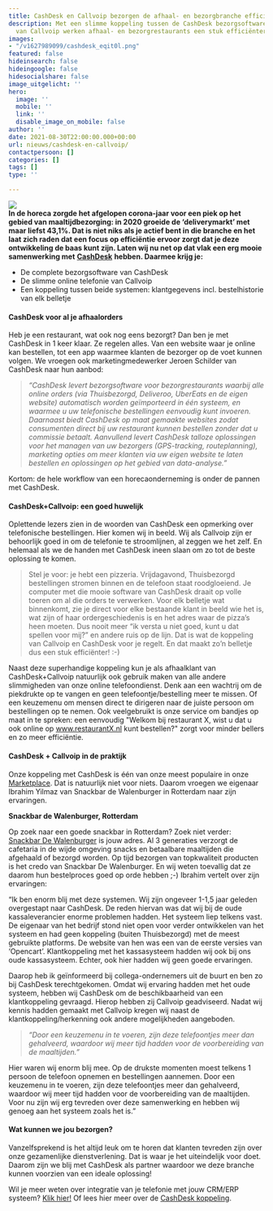 ```yaml
---
title: CashDesk en Callvoip bezorgen de afhaal- en bezorgbranche efficiëntie
description: Met een slimme koppeling tussen de CashDesk bezorgsoftware en telefonie
  van Callvoip werken afhaal- en bezorgrestaurants een stuk efficiënter.
images:
- "/v1627989099/cashdesk_eqit0l.png"
featured: false
hideinsearch: false
hideingoogle: false
hidesocialshare: false
image_uitgelicht: ''
hero:
  image: ''
  mobile: ''
  link: ''
  disable_image_on_mobile: false
author: ''
date: 2021-08-30T22:00:00.000+00:00
url: nieuws/cashdesk-en-callvoip/
contactpersoon: []
categories: []
tags: []
type: ''

---
```

**![](https://res.cloudinary.com/callvoip/image/upload/v1627989099/callvoip-cashdesk_xntyik.png)  
In de horeca zorgde het afgelopen corona-jaar voor een piek op het gebied van maaltijdbezorging: in 2020 groeide de ‘deliverymarkt’ met maar liefst 43,1%. Dat is niet niks als je actief bent in die branche en het laat zich raden dat een focus op efficiëntie ervoor zorgt dat je deze ontwikkeling de baas kunt zijn. Laten wij nu net op dat vlak een erg mooie samenwerking met** [**CashDesk**](https://www.cashdesk.nl/) **hebben. Daarmee krijg je:**

* De complete bezorgsoftware van CashDesk
* De slimme online telefonie van Callvoip
* Een koppeling tussen beide systemen: klantgegevens incl. bestelhistorie van elk belletje

#### CashDesk voor al je afhaalorders

Heb je een restaurant, wat ook nog eens bezorgt? Dan ben je met CashDesk in 1 keer klaar. Ze regelen alles. Van een website waar je online kan bestellen, tot een app waarmee klanten de bezorger op de voet kunnen volgen. We vroegen ook marketingmedewerker Jeroen Schilder van CashDesk naar hun aanbod:

> _“CashDesk levert bezorgsoftware voor bezorgrestaurants waarbij alle online orders (via Thuisbezorgd, Deliveroo, UberEats en de eigen website) automatisch worden geïmporteerd in één systeem, en waarmee u uw telefonische bestellingen eenvoudig kunt invoeren. Daarnaast biedt CashDesk op maat gemaakte websites zodat consumenten direct bij uw restaurant kunnen bestellen zonder dat u commissie betaalt. Aanvullend levert CashDesk talloze oplossingen voor het managen van uw bezorgers (GPS-tracking, routeplanning), marketing opties om meer klanten via uw eigen website te laten bestellen en oplossingen op het gebied van data-analyse.”_

Kortom: de hele workflow van een horecaonderneming is onder de pannen met CashDesk.

#### CashDesk+Callvoip: een goed huwelijk

Oplettende lezers zien in de woorden van CashDesk een opmerking over telefonische bestellingen. Hier komen wij in beeld. Wij als Callvoip zijn er behoorlijk goed in om de telefonie te stroomlijnen, al zeggen we het zelf. En helemaal als we de handen met CashDesk ineen slaan om zo tot de beste oplossing te komen.

> Stel je voor: je hebt een pizzeria. Vrijdagavond, Thuisbezorgd bestellingen stromen binnen en de telefoon staat roodgloeiend. Je computer met die mooie software van CashDesk draait op volle toeren om al die orders te verwerken. Voor elk belletje wat binnenkomt, zie je direct voor elke bestaande klant in beeld wie het is, wat zijn of haar ordergeschiedenis is en het adres waar de pizza’s heen moeten. Dus nooit meer “ik versta u niet goed, kunt u dat spellen voor mij?” en andere ruis op de lijn. Dat is wat de koppeling van Callvoip en CashDesk voor je regelt. En dat maakt zo’n belletje dus een stuk efficiënter! :-)

Naast deze superhandige koppeling kun je als afhaalklant van CashDesk+Callvoip natuurlijk ook gebruik maken van alle andere slimmigheden van onze online telefoondienst. Denk aan een wachtrij om de piekdrukte op te vangen en geen telefoontje/bestelling meer te missen. Of een keuzemenu om mensen direct te dirigeren naar de juiste persoon om bestellingen op te nemen. Ook veelgebruikt is onze service om bandjes op maat in te spreken: een eenvoudig "Welkom bij restaurant X, wist u dat u ook online op www.restaurantX.nl kunt bestellen?" zorgt voor minder bellers en zo meer efficiëntie.  

#### CashDesk + Callvoip in de praktijk

Onze koppeling met CashDesk is één van onze meest populaire in onze [Marketplace](). Dat is natuurlijk niet voor niets. Daarom vroegen we eigenaar Ibrahim Yilmaz van Snackbar de Walenburger in Rotterdam naar zijn ervaringen.

**Snackbar de Walenburger, Rotterdam**

Op zoek naar een goede snackbar in Rotterdam? Zoek niet verder: [Snackbar De Walenburger](https://www.snackbardewalenburger.nl/) is jouw adres. Al 3 generaties verzorgt de cafetaria in de wijde omgeving snacks en betaalbare maaltijden die afgehaald of bezorgd worden. Op tijd bezorgen van topkwaliteit producten is het credo van Snackbar De Walenburger. En wij weten toevallig dat ze daarom hun bestelproces goed op orde hebben ;-) Ibrahim vertelt over zijn ervaringen:

“Ik ben enorm blij met deze systemen. Wij zijn ongeveer 1-1,5 jaar geleden overgestapt naar CashDesk. De reden hiervan was dat wij bij de oude kassaleverancier enorme problemen hadden. Het systeem liep telkens vast. De eigenaar van het bedrijf stond niet open voor verder ontwikkelen van het systeem en had geen koppeling (buiten Thuisbezorgd) met de meest gebruikte platforms. De website van hen was een van de eerste versies van ‘Opencart’. Klantkoppeling met het kassasysteem hadden wij ook bij ons oude kassasysteem. Echter, ook hier hadden wij geen goede ervaringen.

Daarop heb ik geïnformeerd bij collega-ondernemers uit de buurt en ben zo bij CashDesk terechtgekomen. Omdat wij ervaring hadden met het oude systeem, hebben wij CashDesk om de beschikbaarheid van een klantkoppeling gevraagd. Hierop hebben zij Callvoip geadviseerd. Nadat wij kennis hadden gemaakt met Callvoip kregen wij naast de klantkoppeling/herkenning ook andere mogelijkheden aangeboden.

> _“Door een keuzemenu in te voeren, zijn deze telefoontjes meer dan gehalveerd, waardoor wij meer tijd hadden voor de voorbereiding van de maaltijden.”_

Hier waren wij enorm blij mee. Op de drukste momenten moest telkens 1 persoon de telefoon opnemen en bestellingen aannemen. Door een keuzemenu in te voeren, zijn deze telefoontjes meer dan gehalveerd, waardoor wij meer tijd hadden voor de voorbereiding van de maaltijden. Voor nu zijn wij erg tevreden over deze samenwerking en hebben wij genoeg aan het systeem zoals het is.”

#### Wat kunnen we jou bezorgen?

Vanzelfsprekend is het altijd leuk om te horen dat klanten tevreden zijn over onze gezamenlijke dienstverlening. Dat is waar je het uiteindelijk voor doet. Daarom zijn we blij met CashDesk als partner waardoor we deze branche kunnen voorzien van een ideale oplossing!

Wil je meer weten over integratie van je telefonie met jouw CRM/ERP systeem? [Klik hier!](https://www.callvoip.nl/telefonie/integratie/) Of lees hier meer over de [CashDesk koppeling](https://www.callvoip.nl/crmintegratie/cashdesk/).
